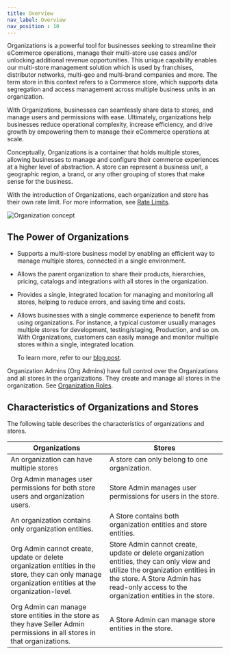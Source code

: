 ```yaml
---
title: Overview
nav_label: Overview
nav_position : 10
---
```


Organizations is a powerful tool for businesses seeking to streamline their eCommerce operations, manage their multi-store use cases and/or unlocking additional revenue opportunities. This unique capability enables our multi-store management solution which is used by franchises, distributor networks, multi-geo and multi-brand companies and more. The term store in this context refers to a Commerce store, which supports data segregation and access management across multiple business units in an organization.

With Organizations, businesses can seamlessly share data to stores, and manage users and permissions with ease. Ultimately, organizations help businesses reduce operational complexity, increase efficiency, and drive growth by empowering them to manage their eCommerce operations at scale.

Conceptually, Organizations is a container that holds multiple stores, allowing businesses to manage and configure their commerce experiences at a higher level of abstraction. A store can represent a business unit, a geographic region, a brand, or any other grouping of stores that make sense for the business.

With the introduction of Organizations, each organization and store has their own rate limit. For more information, see [Rate Limits](/docs/api-overview/rate-limits).

![Organization concept](/assets/org-concept.png)

## The Power of Organizations

- Supports a multi-store business model by enabling an efficient way to manage multiple stores, connected in a single environment.
- Allows the parent organization to share their products, hierarchies, pricing, catalogs and integrations with all stores in the organization.
- Provides a single, integrated location for managing and monitoring all stores, helping to reduce errors, and saving time and costs.
- Allows businesses with a single commerce experience to benefit from using organizations. For instance, a typical customer usually manages multiple stores for development, testing/staging, Production, and so on. With Organizations, customers can easily manage and monitor multiple stores within a single, integrated location.

    To learn more, refer to our [blog post](https://www.elasticpath.com/blog/introducing-organizations).

Organization Admins (Org Admins) have full control over the Organizations and all stores in the organizations. They create and manage all stores in the organization. See [Organization Roles](/docs/organizations/organization_authentication#organization-roles).

## Characteristics of Organizations and Stores

The following table describes the characteristics of organizations and stores.

| Organizations | Stores | 
| --------------- | -------- | 
| An organization can have multiple stores | A store can only belong to one organization. |
| Org Admin manages user permissions for both store users and organization users. | Store Admin manages user permissions for users in the store. |
| An organization contains only organization entities. | A Store contains both organization entities and store entities. |
| Org Admin cannot create, update or delete organization entities in the store, they can only manage organization entities at the organization-level. | Store Admin cannot create, update or delete organization entities, they can only view and utilize the organization entities in the store. A Store Admin has read-only access to the organization entities in the store. |
| Org Admin can manage store entities in the store as they have Seller Admin permissions in all stores in that organizations. | A Store Admin can manage store entities in the store. |




